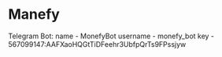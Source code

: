 # Manefy
Telegram Bot:
name - MonefyBot
username - monefy_bot
key - 567099147:AAFXaoHQGtTiDFeehr3UbfpQrTs9FPssjyw
